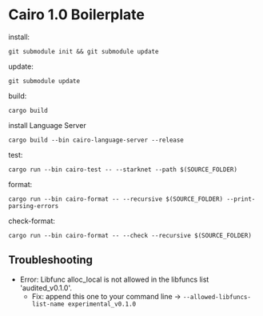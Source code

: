 # Cairo 1.0 Boilerplate

install:

    git submodule init && git submodule update

update:

    git submodule update

build:

    cargo build

install Language Server

    cargo build --bin cairo-language-server --release

test:

    cargo run --bin cairo-test -- --starknet --path $(SOURCE_FOLDER)

format:

    cargo run --bin cairo-format -- --recursive $(SOURCE_FOLDER) --print-parsing-errors

check-format:

    cargo run --bin cairo-format -- --check --recursive $(SOURCE_FOLDER)

## Troubleshooting 
- Error: Libfunc alloc_local is not allowed in the libfuncs list 'audited_v0.1.0'.
    - Fix: append this one to your command line -> ``` --allowed-libfuncs-list-name experimental_v0.1.0 ```
